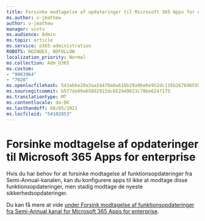 ```yaml
---
title: Forsinke modtagelse af opdateringer til Microsoft 365 Apps for enterprise
ms.author: v-jmathew
author: v-jmathew
manager: scotv
ms.audience: Admin
ms.topic: article
ms.service: o365-administration
ROBOTS: NOINDEX, NOFOLLOW
localization_priority: Normal
ms.collection: Adm_O365
ms.custom:
- "9003964"
- "7020"
ms.openlocfilehash: 543abbe20a3aa24476e6a616b29a9be6e952dc116b267b965597006d9413e02c
ms.sourcegitcommit: b5f7da89a650d2915dc652449623c78be6247175
ms.translationtype: MT
ms.contentlocale: da-DK
ms.lasthandoff: 08/05/2021
ms.locfileid: "54102853"
---
```

# <a name="delay-receiving-updates-to-microsoft-365-apps-for-enterprise"></a>Forsinke modtagelse af opdateringer til Microsoft 365 Apps for enterprise

Hvis du har behov for at forsinke modtagelse af funktionsopdateringer fra Semi-Annual-kanalen, kan du konfigurere apps til ikke at modtage disse funktionsopdateringer, men stadig modtage de nyeste sikkerhedsopdateringer.

Du kan få mere at vide [under Forsink modtagelse af funktionsopdateringer fra Semi-Annual kanal for Microsoft 365 Apps for enterprise](https://go.microsoft.com/fwlink/?linkid=2109533).
